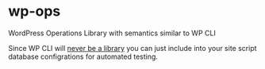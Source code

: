 # wp-ops
WordPress Operations Library with semantics similar to WP CLI

Since WP CLI will [never be a library](https://github.com/wp-cli/wp-cli/issues/1924#issuecomment-122085331) you can just include into your site script database configrations for automated testing.
